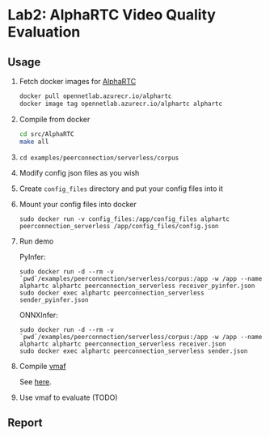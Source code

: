 # Lab2: AlphaRTC Video Quality Evaluation

## Usage

1. Fetch docker images for [AlphaRTC](https://github.com/OpenNetLab/AlphaRTC)

    ```bash
    docker pull opennetlab.azurecr.io/alphartc
    docker image tag opennetlab.azurecr.io/alphartc alphartc
    ```

2. Compile from docker

    ```bash
    cd src/AlphaRTC
    make all
    ```

3. `cd examples/peerconnection/serverless/corpus`

4. Modify config json files as you wish

5. Create `config_files` directory and put your config files into it

6. Mount your config files into docker

    ``` shell
    sudo docker run -v config_files:/app/config_files alphartc peerconnection_serverless /app/config_files/config.json
    ```

7. Run demo

    PyInfer:
    ```shell
    sudo docker run -d --rm -v `pwd`/examples/peerconnection/serverless/corpus:/app -w /app --name alphartc alphartc peerconnection_serverless receiver_pyinfer.json
    sudo docker exec alphartc peerconnection_serverless sender_pyinfer.json
    ```

    ONNXInfer:
    ``` shell
    sudo docker run -d --rm -v `pwd`/examples/peerconnection/serverless/corpus:/app -w /app --name alphartc alphartc peerconnection_serverless receiver.json
    sudo docker exec alphartc peerconnection_serverless sender.json
    ```

8. Compile [vmaf](https://github.com/Netflix/vmaf)

    See [here](https://github.com/Netflix/vmaf/blob/master/libvmaf/README.md).

9. Use vmaf to evaluate (TODO)

## Report